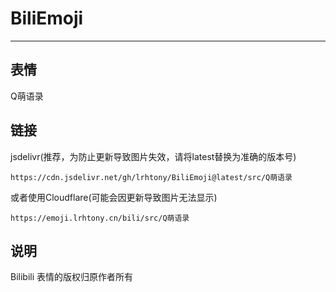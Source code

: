 # BiliEmoji
---
## 表情
Q萌语录
## 链接
jsdelivr(推荐，为防止更新导致图片失效，请将latest替换为准确的版本号)
```
https://cdn.jsdelivr.net/gh/lrhtony/BiliEmoji@latest/src/Q萌语录
```
或者使用Cloudflare(可能会因更新导致图片无法显示)
```
https://emoji.lrhtony.cn/bili/src/Q萌语录
```
## 说明
Bilibili 表情的版权归原作者所有
